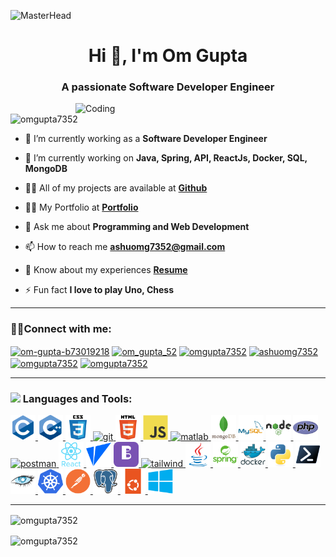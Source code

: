 ![MasterHead](https://images.unsplash.com/photo-1484417894907-623942c8ee29?ixlib=rb-4.0.3&ixid=M3wxMjA3fDB8MHxwaG90by1wYWdlfHx8fGVufDB8fHx8fA%3D%3D&auto=format&fit=crop&w=1000&q=80)
<h1 align="center">Hi 👋, I'm Om Gupta</h1>
<h3 align="center">A passionate Software Developer Engineer</h3>
<img align="right" alt="Coding" width="400" src="https://miro.medium.com/v2/resize:fit:640/1*5CZwLt-HSxgaztHi-lxs3g.gif">


<p align="left"> <img src="https://komarev.com/ghpvc/?username=omgupta7352&label=Profile%20views&color=0e75b6&style=flat" alt="omgupta7352" /> </p>

- 🔭 I’m currently working as a **Software Developer Engineer**

- 🌱 I’m currently working on **Java, Spring, API, ReactJs, Docker, SQL, MongoDB**

- 👨‍💻 All of my projects are available at **[Github](https://github.com/omgupta7352)**

- 👨‍💻 My Portfolio at **[Portfolio](https://om-gupta-web.netlify.app/)**

- 💬 Ask me about **Programming and Web Development**

- 📫 How to reach me **ashuomg7352@gmail.com**

- 📄 Know about my experiences **[Resume](https://bit.ly/4bdBqnG)**

- ⚡ Fun fact **I love to play Uno, Chess**
<hr>

###  👨‍💻Connect with me:
<p align="left">
<a href="https://linkedin.com/in/om-gupta-b73019218" target="blank"><img align="center" src="https://raw.githubusercontent.com/rahuldkjain/github-profile-readme-generator/master/src/images/icons/Social/linked-in-alt.svg" alt="om-gupta-b73019218" height="30" width="40" /></a>
<a href="https://instagram.com/om_gupta_52" target="blank"><img align="center" src="https://raw.githubusercontent.com/rahuldkjain/github-profile-readme-generator/master/src/images/icons/Social/instagram.svg" alt="om_gupta_52" height="30" width="40" /></a>
<a href="https://www.codechef.com/users/omgupta7352" target="blank"><img align="center" src="https://cdn.jsdelivr.net/npm/simple-icons@3.1.0/icons/codechef.svg" alt="omgupta7352" height="30" width="40" /></a>
<a href="https://www.hackerrank.com/ashuomg7352" target="blank"><img align="center" src="https://raw.githubusercontent.com/rahuldkjain/github-profile-readme-generator/master/src/images/icons/Social/hackerrank.svg" alt="ashuomg7352" height="30" width="40" /></a>
<a href="https://codeforces.com/profile/omgupta7352" target="blank"><img align="center" src="https://raw.githubusercontent.com/rahuldkjain/github-profile-readme-generator/master/src/images/icons/Social/codeforces.svg" alt="omgupta7352" height="30" width="40" /></a>
<a href="https://www.leetcode.com/omgupta7352" target="blank"><img align="center" src="https://raw.githubusercontent.com/rahuldkjain/github-profile-readme-generator/master/src/images/icons/Social/leet-code.svg" alt="omgupta7352" height="30" width="40" /></a>
</p>
<hr>

### <img src="https://media.giphy.com/media/WUlplcMpOCEmTGBtBW/giphy.gif" width="50"> Languages and Tools:

<p align="left"> 
  <a href="https://www.cprogramming.com/" target="_blank" rel="noreferrer"> 
    <img src="https://raw.githubusercontent.com/devicons/devicon/master/icons/c/c-original.svg" alt="c" width="40" height="40"/> 
  </a> 
  <a href="https://www.w3schools.com/cpp/" target="_blank" rel="noreferrer"> 
    <img src="https://raw.githubusercontent.com/devicons/devicon/master/icons/cplusplus/cplusplus-original.svg" alt="cplusplus" width="40" height="40"/> 
  </a> 
  <a href="https://www.w3schools.com/css/" target="_blank" rel="noreferrer"> 
    <img src="https://raw.githubusercontent.com/devicons/devicon/master/icons/css3/css3-original-wordmark.svg" alt="css3" width="40" height="40"/> 
  </a> 
  <a href="https://git-scm.com/" target="_blank" rel="noreferrer"> 
    <img src="https://www.vectorlogo.zone/logos/git-scm/git-scm-icon.svg" alt="git" width="40" height="40"/> 
  </a> 
  <a href="https://www.w3.org/html/" target="_blank" rel="noreferrer"> 
    <img src="https://raw.githubusercontent.com/devicons/devicon/master/icons/html5/html5-original-wordmark.svg" alt="html5" width="40" height="40"/> 
  </a> 
  <a href="https://developer.mozilla.org/en-US/docs/Web/JavaScript" target="_blank" rel="noreferrer"> 
    <img src="https://raw.githubusercontent.com/devicons/devicon/master/icons/javascript/javascript-original.svg" alt="javascript" width="40" height="40"/> 
  </a> 
  <a href="https://www.mathworks.com/" target="_blank" rel="noreferrer"> 
    <img src="https://upload.wikimedia.org/wikipedia/commons/2/21/Matlab_Logo.png" alt="matlab" width="40" height="40"/> 
  </a> 
  <a href="https://www.mongodb.com/" target="_blank" rel="noreferrer"> 
    <img src="https://raw.githubusercontent.com/devicons/devicon/master/icons/mongodb/mongodb-original-wordmark.svg" alt="mongodb" width="40" height="40"/> 
  </a> 
  <a href="https://www.mysql.com/" target="_blank" rel="noreferrer"> 
    <img src="https://raw.githubusercontent.com/devicons/devicon/master/icons/mysql/mysql-original-wordmark.svg" alt="mysql" width="40" height="40"/> 
  </a> 
  <a href="https://nodejs.org" target="_blank" rel="noreferrer"> 
    <img src="https://raw.githubusercontent.com/devicons/devicon/master/icons/nodejs/nodejs-original-wordmark.svg" alt="nodejs" width="40" height="40"/> 
  </a> 
  <a href="https://www.php.net" target="_blank" rel="noreferrer"> 
    <img src="https://raw.githubusercontent.com/devicons/devicon/master/icons/php/php-original.svg" alt="php" width="40" height="40"/> 
  </a> 
  <a href="https://postman.com" target="_blank" rel="noreferrer"> 
    <img src="https://www.vectorlogo.zone/logos/getpostman/getpostman-icon.svg" alt="postman" width="40" height="40"/> 
  </a> 
  <a href="https://reactjs.org/" target="_blank" rel="noreferrer"> 
    <img src="https://raw.githubusercontent.com/devicons/devicon/master/icons/react/react-original-wordmark.svg" alt="react" width="40" height="40"/> 
  </a> 
  <a href="https://vitejs.dev/" target="_blank" rel="noreferrer">
  <img src="https://raw.githubusercontent.com/devicons/devicon/master/icons/vite/vite-original.svg" alt="vite" width="40" height="40" />
</a>
  <a href="https://getbootstrap.com/" target="_blank">
  <svg xmlns="http://www.w3.org/2000/svg" viewBox="0 0 256 256" width="40" height="40">
    <rect width="100%" height="100%" rx="48" fill="#7952B3"/>
    <path d="M170.7 123.7c-4.9-4.6-11.4-6.9-19.7-6.9h-22.2V91.8h21.4c8.3 0 14.8-2.2 19.7-6.7 4.9-4.5 7.4-10.6 7.4-18.1 0-8.5-3.1-15.2-9.2-20-6.1-4.8-14.4-7.2-25.1-7.2H84v138.6h60.1c10.6 0 19.2-2.7 25.8-8.1 6.5-5.4 9.8-12.7 9.8-21.7.1-8.5-2.4-15.3-7.2-19.9zm-41.9-54.6h15.7c6.4 0 11.1 1.1 14.2 3.4 3.1 2.2 4.7 5.8 4.7 10.5 0 5.1-1.6 8.7-4.7 10.8-3.1 2.1-7.7 3.2-13.7 3.2h-16.2v-27.9zm19.6 89.1h-19.6v-31.4H151c6.6 0 11.6 1.3 14.9 3.9 3.3 2.6 5 6.4 5 11.5.1 9.3-6.2 15.9-17.1 15.9z" fill="#fff"/>
  </svg>
</a>

  <a href="https://tailwindcss.com/" target="_blank" rel="noreferrer"> 
    <img src="https://www.vectorlogo.zone/logos/tailwindcss/tailwindcss-icon.svg" alt="tailwind" width="40" height="40"/> 
  </a> 
  <a href="https://www.java.com" target="_blank" rel="noreferrer"> 
    <img src="https://raw.githubusercontent.com/devicons/devicon/master/icons/java/java-original.svg" alt="java" width="40" height="40"/> 
  </a> 
  <a href="https://spring.io/" target="_blank" rel="noreferrer"> 
    <img src="https://raw.githubusercontent.com/devicons/devicon/master/icons/spring/spring-original-wordmark.svg" alt="spring" width="40" height="40"/> 
  </a> 
  <a href="https://www.docker.com/" target="_blank" rel="noreferrer"> 
    <img src="https://raw.githubusercontent.com/devicons/devicon/master/icons/docker/docker-original-wordmark.svg" alt="docker" width="40" height="40"/> 
  </a> 
  <a href="https://www.python.org/" target="_blank" rel="noreferrer"> 
    <img src="https://raw.githubusercontent.com/devicons/devicon/master/icons/python/python-original.svg" alt="python" width="40" height="40"/> 
  </a> 
   <a href="https://www.powershell.com" target="_blank" rel="noreferrer"> 
    <img src="https://raw.githubusercontent.com/devicons/devicon/master/icons/powershell/powershell-original.svg" alt="powershell" width="40" height="40"/> 
  </a> 
   <a href="https://www.cassandra.com" target="_blank" rel="noreferrer"> 
    <img src="https://raw.githubusercontent.com/devicons/devicon/master/icons/cassandra/cassandra-original.svg" alt="java" width="40" height="40"/> 
  </a> 
   <a href="https://www.kubernetes.com" target="_blank" rel="noreferrer"> 
    <img src="https://raw.githubusercontent.com/devicons/devicon/master/icons/kubernetes/kubernetes-original.svg" alt="java" width="40" height="40"/> 
  </a> 
   <a href="https://www.postman.com" target="_blank" rel="noreferrer"> 
    <img src="https://raw.githubusercontent.com/devicons/devicon/master/icons/postman/postman-original.svg" alt="java" width="40" height="40"/> 
  </a> 
  <a href="https://www.postgresql.com" target="_blank" rel="noreferrer"> 
    <img src="https://raw.githubusercontent.com/devicons/devicon/master/icons/postgresql/postgresql-original.svg" alt="java" width="40" height="40"/> 
  </a> 
  <a href="https://ubuntu.com/" target="_blank" rel="noreferrer"> 
    <img src="https://raw.githubusercontent.com/devicons/devicon/master/icons/ubuntu/ubuntu-plain.svg" alt="Ubuntu" width="40" height="40"/> 
</a>

   <a href="https://www.microsoft.com/en-us/windows" target="_blank" rel="noreferrer"> 
    <img src="https://raw.githubusercontent.com/devicons/devicon/master/icons/windows8/windows8-original.svg" alt="Windows" width="40" height="40"/> 
</a>

</p>

<hr>

<p><img align="center" src="https://github-readme-stats.vercel.app/api/top-langs?username=omgupta7352&show_icons=true&locale=en&layout=compact" alt="omgupta7352" /></p>

<p><img align="center" src="https://github-readme-streak-stats.herokuapp.com/?user=omgupta7352&" alt="omgupta7352" /></p>
